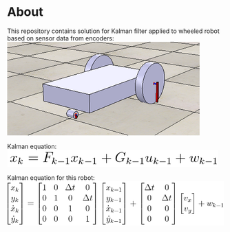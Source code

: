 # About
This repository contains solution for Kalman filter applied to wheeled robot based on sensor data from encoders:
![Robot in V-Rep](res/robot_picture.png)

Kalman equation:
![Kalman equation](res/kalman_eq.png)

Kalman equation for this robot:
![Kalman equation for this robot](res/kalman_eq_verbose.png)
